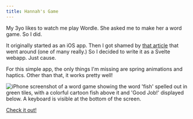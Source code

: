 ```yaml
---
title: Hannah's Game
---
```


My 3yo likes to watch me play Wordle. She asked me to make her a word game. So I did.

It originally started as an iOS app. Then I got shamed by [that article](https://rogueengine.io/blog/your-app-should-have-been-a-website) that went around (one of many really.) So I decided to write it as a Svelte webapp. Just cause.

For this simple app, the only things I'm missing are spring animations and haptics. Other than that, it works pretty well!

![iPhone screenshot of a word game showing the word 'fish' spelled out in green tiles, with a colorful cartoon fish above it and 'Good Job!' displayed below. A keyboard is visible at the bottom of the screen.](/media/hannahs-game.png)

[Check it out!](https://hannahsgame.samwarnick.com)
